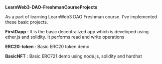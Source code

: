 **LearnWeb3-DAO-FreshmanCourseProjects**

As a part of learning LearnWeb3 DAO Freshman course. I've implemented these basic projects.

**FirstDapp** : It is the basic decentralized app which is developed using ether.js and solidity. It performs read and write operations

**ERC20-token** : Basic ERC20 token demo

**BasicNFT** : Basic ERC721 demo using node.js, solidity and hardhat
